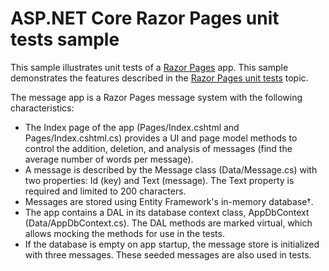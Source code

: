 ﻿# ASP.NET Core Razor Pages unit tests sample

This sample illustrates unit tests of a [Razor Pages](https://docs.microsoft.com/aspnet/core/mvc/razor-pages) app. This sample demonstrates the features described in the [Razor Pages unit tests](https://docs.microsoft.com/aspnet/core/test/razor-pages-tests) topic.

The message app is a Razor Pages message system with the following characteristics:

- The Index page of the app (Pages/Index.cshtml and Pages/Index.cshtml.cs) provides a UI and page model methods to control the addition, deletion, and analysis of messages (find the average number of words per message).
- A message is described by the Message class (Data/Message.cs) with two properties: Id (key) and Text (message). The Text property is required and limited to 200 characters.
- Messages are stored using Entity Framework's in-memory database†.
- The app contains a DAL in its database context class, AppDbContext (Data/AppDbContext.cs). The DAL methods are marked virtual, which allows mocking the methods for use in the tests.
- If the database is empty on app startup, the message store is initialized with three messages. These seeded messages are also used in tests.